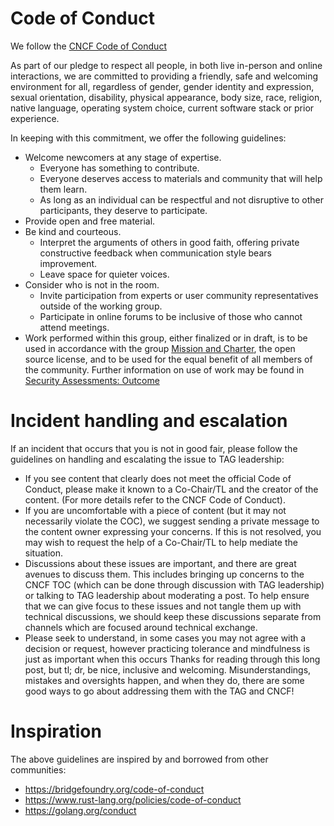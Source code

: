 # Code of Conduct 

We follow the 
[CNCF Code of Conduct](https://github.com/cncf/foundation/blob/master/code-of-conduct.md) 

As part of our pledge to respect all people, in both live in-person and online
interactions, we are committed to providing a friendly, safe and welcoming
environment for all, regardless of gender, gender identity and expression,
sexual orientation, disability, physical appearance, body size, race, religion,
native language, operating system choice, current software stack or prior
experience. 

In keeping with this commitment, we offer the following guidelines:
   * Welcome newcomers at any stage of expertise. 
     * Everyone has something to contribute. 
     * Everyone deserves access to materials and community that will help them learn. 
     * As long as an individual can be respectful and not disruptive to other participants, they deserve to participate.
   * Provide open and free material.
   * Be kind and courteous.
     * Interpret the arguments of others in good faith, offering private
     constructive feedback when communication style bears improvement.
     * Leave space for quieter voices.
   * Consider who is not in the room. 
     * Invite participation from experts or user community representatives
     outside of the working group.
     * Participate in online forums to be inclusive of those who cannot 
     attend meetings.
   * Work performed within this group, either finalized or in draft, is to be used in accordance with the group [Mission and Charter](https://github.com/cncf/tag-security/blob/main/governance/charter.md), the open source license, and to be used for the equal benefit of all members of the community.  Further information on use of work may be found in [Security Assessments: Outcome](https://github.com/cncf/tag-security/tree/main/assessments#outcome)


# Incident handling and escalation

If an incident that occurs that you is not in good fair, please follow the guidelines on handling and escalating the issue to TAG leadership:

- If you see content that clearly does not meet the official Code of Conduct, please make it known to a Co-Chair/TL and the creator of the content. (For more details refer to the CNCF Code of Conduct).
- If you are uncomfortable with a piece of content (but it may not necessarily violate the COC), we suggest sending a private message to the content owner expressing your concerns. If this is not resolved, you may wish to request the help of a Co-Chair/TL to help mediate the situation.
- Discussions about these issues are important, and there are great avenues to discuss them. This includes bringing up concerns to the CNCF TOC (which can be done through discussion with TAG leadership) or talking to TAG leadership about moderating a post. To help ensure that we can give focus to these issues and not tangle them up with technical discussions, we should keep these discussions separate from channels which are focused around technical exchange.
- Please seek to understand, in some cases you may not agree with a decision or request, however practicing tolerance and mindfulness is just as important when this occurs
Thanks for reading through this long post, but tl; dr, be nice, inclusive and welcoming. Misunderstandings, mistakes and oversights happen, and when they do, there are some good ways to go about addressing them with the TAG and CNCF!

# Inspiration

The above guidelines are inspired by and borrowed from other communities:

* https://bridgefoundry.org/code-of-conduct
* https://www.rust-lang.org/policies/code-of-conduct
* https://golang.org/conduct
